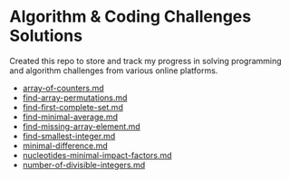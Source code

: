# Algorithm & Coding Challenges Solutions

Created this repo to store and track my progress in solving programming and algorithm challenges from various online platforms.


<!-- MD LINKS START -->
- [array-of-counters.md](array-of-counters.md)
- [find-array-permutations.md](find-array-permutations.md)
- [find-first-complete-set.md](find-first-complete-set.md)
- [find-minimal-average.md](find-minimal-average.md)
- [find-missing-array-element.md](find-missing-array-element.md)
- [find-smallest-integer.md](find-smallest-integer.md)
- [minimal-difference.md](minimal-difference.md)
- [nucleotides-minimal-impact-factors.md](nucleotides-minimal-impact-factors.md)
- [number-of-divisible-integers.md](number-of-divisible-integers.md)
